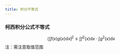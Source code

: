 ```yaml
---
title: 积分不等式
---
```


### 柯西积分公式不等式
$$\lgroup \int f(x)g(x)\mathrm{d}x \rgroup^2 \leqslant \int f^2(x)\mathrm{d}x \cdot \int g^2(x)\mathrm{d}x$$
注：需注意取值范围